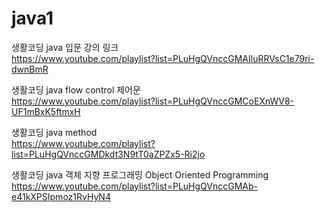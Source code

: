 # java1

생활코딩 java 입문 강의 링크 <br>
https://www.youtube.com/playlist?list=PLuHgQVnccGMAIluRRVsC1e79ri-dwnBmR

생활코딩 java flow control 제어문 <br>
https://www.youtube.com/playlist?list=PLuHgQVnccGMCoEXnWV8-UF1mBxK5ftmxH

생활코딩 java method <br>
https://www.youtube.com/playlist?list=PLuHgQVnccGMDkdt3N9tT0aZPZx5-Ri2jo

생활코딩 java 객체 지향 프로그래밍 Object Oriented Programming <br>
https://www.youtube.com/playlist?list=PLuHgQVnccGMAb-e41kXPSIpmoz1RvHyN4





